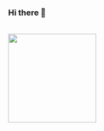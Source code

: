 ### Hi there 👋

<!--
**ZhihaoAIRobotic/ZhihaoAIRobotic** is a ✨ _special_ ✨ repository because its `README.md` (this file) appears on your GitHub profile.

Here are some ideas to get you started:

- 🔭 I’m currently working on ...
- 🌱 I’m currently learning ...
- 👯 I’m looking to collaborate on ...
- 🤔 I’m looking for help with ...
- 💬 Ask me about ...
- 📫 How to reach me: ...
- 😄 Pronouns: ...
- ⚡ Fun fact: ...
- 📫 Reach me through: 
- 🔭 I’m currently working on AI&Robots
-->


<br/>

<a href="https://github.com/ZhihaoAIRobotic">
  <img height="180em" src="https://github-readme-stats.vercel.app/api?username=ZhihaoAIRobotic&show_icons=true&count_private=true&title_color=FFFFFF&text_color=FFFFFF&bg_color=DEG,43CBFF,8533D7 " />
</a>

<br/>
